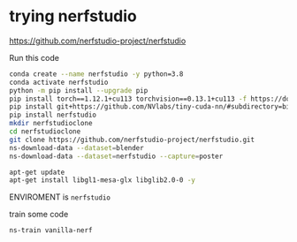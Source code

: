 # trying nerfstudio

https://github.com/nerfstudio-project/nerfstudio

Run this code
```bash
conda create --name nerfstudio -y python=3.8
conda activate nerfstudio
python -m pip install --upgrade pip
pip install torch==1.12.1+cu113 torchvision==0.13.1+cu113 -f https://download.pytorch.org/whl/torch_stable.html
pip install git+https://github.com/NVlabs/tiny-cuda-nn/#subdirectory=bindings/torch
pip install nerfstudio
mkdir nerfstudioclone
cd nerfstudioclone
git clone https://github.com/nerfstudio-project/nerfstudio.git
ns-download-data --dataset=blender
ns-download-data --dataset=nerfstudio --capture=poster

apt-get update
apt-get install libgl1-mesa-glx libglib2.0-0 -y
```

ENVIROMENT is `nerfstudio`

train some code
```
ns-train vanilla-nerf
```